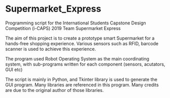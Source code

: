 # Supermarket_Express
Programming script for the International Students Capstone Design Competition (i-CAPS) 2019 Team Supermarket Express

The aim of this project is to create a prototype smart Supermarket for a hands-free shopping experience. Various sensors such as RFID, barcode scanner is used to achieve this experience.

The program used Robot Operating System as the main coordinating system, with sub-programs written for each component (sensors, 
acutators, GUI etc)

The script is mainly in Python, and Tkinter library is used to generate the GUI program. Many libraries are referenced in this 
program. Many credits are due to the original author of those libraries.
